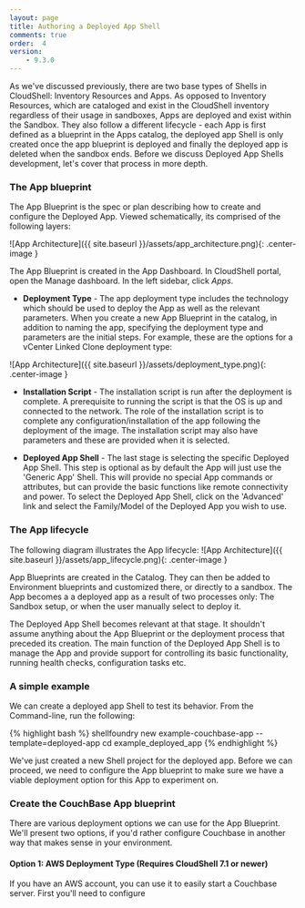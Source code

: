```yaml
---
layout: page
title: Authoring a Deployed App Shell
comments: true
order:  4
version:
    - 9.3.0
---
```


As we've discussed previously, there are two base types of Shells in CloudShell: Inventory Resources and Apps.
As opposed to Inventory Resources, which are cataloged and exist in the CloudShell inventory regardless of their
usage in sandboxes, Apps are deployed and exist within the Sandbox. They also follow a different lifecycle - each App is first
defined as a blueprint in the Apps catalog, the deployed app Shell is only created once the app blueprint is deployed and finally the deployed app is deleted when the sandbox ends. Before we discuss Deployed App Shells development, let's cover that process in more depth.

### The App blueprint

The App Blueprint is the spec or plan describing how to create and configure the Deployed App. Viewed schematically,
its comprised of the following layers:

![App Architecture]({{ site.baseurl }}/assets/app_architecture.png){: .center-image }

The App Blueprint is created in the App Dashboard. In CloudShell portal, open the Manage dashboard. In the left sidebar, click _Apps_.

* **Deployment Type** - The app deployment type includes the technology which should be used to deploy the App as well as the relevant parameters. When you create a new App Blueprint in the catalog, in addition to naming the app, specifying the deployment type and parameters are the initial steps. For example, these are the options for a vCenter Linked Clone deployment type:

![App Architecture]({{ site.baseurl }}/assets/deployment_type.png){: .center-image }

* **Installation Script** - The installation script is run after the deployment is complete. A prerequisite to running
the script is that the OS is up and connected to the network. The role of the installation script is to complete any
configuration/installation of the app following the deployment of the image. The installation script may also have parameters
and these are provided when it is selected.

* **Deployed App Shell** - The last stage is selecting the specific Deployed App Shell. This step is optional as by default the App will just use the 'Generic App' Shell. This will provide no special App commands or attributes, but can provide the basic functions like remote connectivity and power. To select the Deployed App Shell, click on the 'Advanced' link and select the Family/Model of the Deployed App you wish to use.

### The App lifecycle

The following diagram illustrates the App lifecycle:
![App Architecture]({{ site.baseurl }}/assets/app_lifecycle.png){: .center-image }

App Blueprints are created in the Catalog. They can then be added to Environment blueprints and customized there, or directly to a sandbox. The App becomes a a deployed app as a result of two processes only: The Sandbox setup, or when the user manually select to deploy it.

The Deployed App Shell becomes relevant at that stage. It shouldn't assume anything about the App Blueprint or the deployment process that preceded its creation. The main function of the Deployed App Shell is to manage the App and provide support for controlling its basic functionality, running health checks, configuration tasks etc.

### A simple example

We can create a deployed app Shell to test its behavior.
From the Command-line, run the following:

{% highlight bash %}
shellfoundry new example-couchbase-app --template=deployed-app
cd example_deployed_app
{% endhighlight %}

We've just created a new Shell project for the deployed app. Before we can proceed, we need to configure the App blueprint
to make sure we have a viable deployment option for this App to experiment on.

### Create the CouchBase App blueprint

There are various deployment options we can use for the App Blueprint. We'll present two options, if you'd rather
configure Couchbase in another way that makes sense in your environment.

#### Option 1: AWS Deployment Type (Requires CloudShell 7.1 or newer)

If you have an AWS account, you can use it to easily start a Couchbase server.
First you'll need to configure

